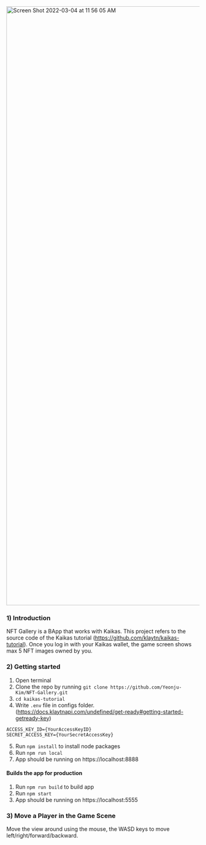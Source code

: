 <img width="1563" alt="Screen Shot 2022-03-04 at 11 56 05 AM" src="https://user-images.githubusercontent.com/32542557/156690631-3069d86a-9822-44ba-b8db-24076b2d17d5.png">

### 1) Introduction
NFT Gallery is a BApp that works with Kaikas. This project refers to the source code of the Kaikas tutorial (https://github.com/klaytn/kaikas-tutorial). 
Once you log in with your Kaikas wallet, the game screen shows max 5 NFT images owned by you. 

### 2) Getting started
1. Open terminal
2. Clone the repo by running `git clone https://github.com/Yeonju-Kim/NFT-Gallery.git`
3. `cd kaikas-tutorial`
4. Write `.env` file in configs folder. (https://docs.klaytnapi.com/undefined/get-ready#getting-started-getready-key)
```
ACCESS_KEY_ID={YourAccessKeyID}
SECRET_ACCESS_KEY={YourSecretAccessKey}
```
5. Run `npm install` to install node packages
6. Run `npm run local`
7. App should be running on https://localhost:8888

#### Builds the app for production
1. Run `npm run build` to build app
2. Run `npm start`
3. App should be running on https://localhost:5555

### 3) Move a Player in the Game Scene 
Move the view around using the mouse, the WASD keys to move left/right/forward/backward. 
